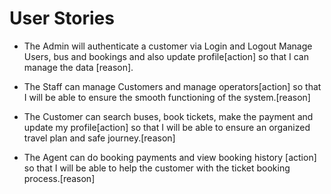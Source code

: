 # User Stories

- The Admin will authenticate a customer via Login and Logout Manage Users, bus and bookings and also update profile[action]
  so that I can manage the data [reason].

- The Staff can manage Customers and manage operators[action]
  so that I will be able to ensure the smooth functioning of the system.[reason]


- The Customer can search buses, book tickets, make the payment and update my profile[action]
  so that I will be able to ensure an organized travel plan and safe journey.[reason]


- The Agent can do booking payments and view booking history [action]
  so that I will be able to help the customer with the ticket booking process.[reason]

